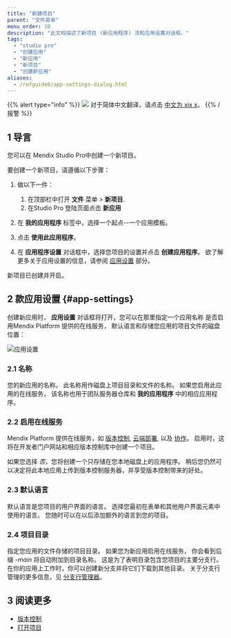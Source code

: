 ```yaml
---
title: "新建项目"
parent: "文件菜单"
menu_order: 10
description: "此文档描述了新项目 (新应用程序) 流和应用设置对话框。"
tags:
  - "studio pro"
  - "创建应用"
  - "新应用"
  - "新项目"
  - "创建新应用"
aliases:
  - /refguide8/app-settings-dialog.html
---
```


{{% alert type="info" %}}
<img src="attachments/chinese-translation/china.png" style="display: inline-block; margin: 0" /> 对于简体中文翻译，请点击 [中文为 xix x](https://cdn.mendix.tencent-cloud.com/documentation/refguide8/new-project.pdf)。
{{% /报警 %}}

## 1 导言

您可以在 Mendix Studio Pro中创建一个新项目。

要创建一个新项目，请遵循以下步骤：

1. 做以下一件：
   1. 在顶部栏中打开 **文件** 菜单 > **新项目**.
   2. 在Studio Pro 登陆页面点击 **新应用**

2. 在 **我的应用程序** 标签中，选择一个起点--一个应用模板。

3.  点击 **使用此应用程序**。
4. 在 **应用程序设置** 对话框中，选择您项目的设置并点击 **创建应用程序**。 欲了解更多关于应用设置的信息，请参阅 [应用设置](#app-settings) 部分。

新项目已创建并开启。

## 2 款应用设置 {#app-settings}

创建新应用时， **应用设置** 对话框将打开，您可以在那里指定一个应用名称 是否启用Mendix Platform 提供的在线服务， 默认语言和存储您应用的项目文件的磁盘位置：

![应用设置](attachments/file-menu/app-settings-dialog.png)

### 2.1 名称

您的新应用的名称。 此名称用作磁盘上项目目录和文件的名称。 如果您启用此应用的在线服务， 该名称也用于团队服务器仓库和 **我的应用程序** 中的相应应用程序。

### 2.2 启用在线服务

Mendix Platform 提供在线服务，如 [版本控制](version-control), [云端部署](/developerportal/deploy/), 以及 [协作](collaborative-development)。 启用时，这将在开发者门户网站和相应版本控制库中创建一个项目。

如果您选择 *否*，您将创建一个只存储在您本地磁盘上的应用程序。 稍后您仍然可以决定将此本地应用上传到版本控制服务器，并享受版本控制带来的好处。

### 2.3 默认语言

默认语言是您项目的用户界面的语言。 选择您最初在表单和其他用户界面元素中使用的语言。 您随时可以在以后添加额外的语言到您的项目。

### 2.4 项目目录

指定您应用的文件存储的项目目录。 如果您为新应用启用在线服务， 你会看到后缀 *-main* 将自动附加到目录名称。 这是为了表明目录包含您项目的主要分支行。 在你的应用上工作时，你可以创建新分支并将它们下载到其他目录。 关于分支行管理的更多信息，见 [分支行管理器](branch-line-manager-dialog)。

## 3 阅读更多

* [版本控制](version-control)
* [打开项目](open-app-dialog)